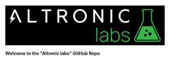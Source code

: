 
![Altronic labs logo](https://github.com/Altronic-LLC/Altronic-labs/raw/main/Altronic%20labs%20-%20Logo%20Art/altronic%20labs%20-%20dark.png)

**Welcome to the "Altronic labs" GitHub Repo**
